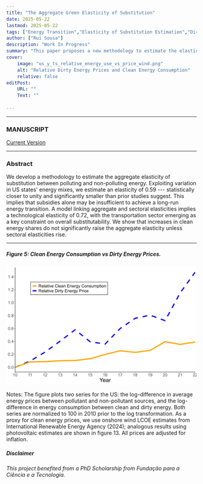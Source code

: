 ```yaml
---
title: "The Aggregate Green Elasticity of Substitution" 
date: 2025-05-22
lastmod: 2025-05-22
tags: ["Energy Transition","Elasticity of Substitution Estimation","Dirty Energy Substitutability"]
author: ["Rui Sousa"]
description: "Work In Progress" 
summary: "This paper proposes a new methodology to estimate the elasticity of substitution between polluting and non-polluting energy for the US. With a point estimate of 0.59, much closer to unity than previously thought, the energy transition will be more painful and uneven. It further suggests that subsidies are not a sufficient policy tool when used alone." 
cover:
    image: "us_y_ts_relative_energy_use_vs_price_wind.png"
    alt: "Relative Dirty Energy Prices and Clean Energy Consumption"
    relative: false
editPost:
    URL: ""
    Text: ""

---
```


---

### MANUSCRIPT 

[Current Version](draft.pdf)

<!---
[SSRN](https://ssrn.com/abstract=5265415)
-->

---

### Abstract

We develop a methodology to estimate the aggregate elasticity of substitution between polluting and non-polluting energy. Exploiting variation in US states' energy mixes, we estimate an elasticity of 0.59 --- statistically closer to unity and significantly smaller than prior studies suggest. This implies that subsidies alone may be insufficient to achieve a long-run energy transition. A model linking aggregate and sectoral elasticities implies a technological elasticity of 0.72, with the transportation sector emerging as a key constraint on overall substitutability. We show that increases in clean energy shares do not significantly raise the aggregate elasticity unless sectoral elasticities rise.

---

##### Figure 5: Clean Energy Consumption vs Dirty Energy Prices.

![](us_y_ts_relative_energy_use_vs_price_wind.png)

Notes: The figure plots two series for the US: the log-difference in average energy prices between pollutant and non-pollutant sources, and the log-difference in energy consumption between clean and dirty energy. Both series are normalized to 100 in 2010 prior to the log transformation. As a proxy for clean energy prices, we use onshore wind LCOE estimates from International Renewable Energy Agency (2024); analogous results using photovoltaic estimates are shown in figure 13. All prices are adjusted for inflation.

<!--
---

### Citation

 Sousa, Rui, The Aggregate Green Elasticity of Substitution (May 22, 2025). Available at SSRN: https://ssrn.com/abstract=5265415 
 
##### Bibtex:
```BibTeX
@misc{sousa_green_2025,
  author       = {Sousa, Rui},
  title        = {The Aggregate Green Elasticity of Substitution},
  year         = {2025},
  month        = {May},
  note         = {SSRN Working Paper},
  url          = {https://ssrn.com/abstract=5265415}
}

```
---
-->

##### Disclaimer

###### This project benefited from a PhD Scholarship from Fundação para a Ciência e a Tecnologia.

